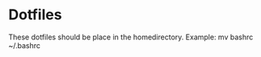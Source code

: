 <H1>Dotfiles</H1>
These dotfiles should be place in the homedirectory. Example: mv bashrc ~/.bashrc
